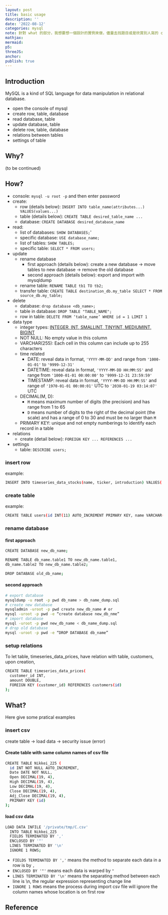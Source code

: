 ```yaml
---
layout: post
title: basic usage
description: ''
date: '2022-08-12'
categories: mysql
note: 針對 what 的部分，我想要想一個設計的實例來做，儘量去找題目或是欣賞別人寫的 code
mathjax:
mermaid:
p5:
threeJS:
anchor:
publish: true
---
```


## Introduction

MySQL is a kind of SQL language for data manipulation in relational database.

* open the console of mysql
* create row, table, database
* read database, table
* update database, table
* delete row, table, database
* relations between tables
* settings of table

## Why?

(to be continued)

## How?

* console: `mysql -u root -p` and then enter password
* create:
  * row (details below): `INSERT INTO table_name(attributes...) VALUES(values...)`
  * table (details below): `CREATE TABLE desired_table_name ...`
  * database: `CREATE DATABASE desired_database_name`
* read:
  * list of databases: `SHOW DATABASES;`'
  * specific database: `USE database_name;`
  * list of tables: `SHOW TABLES;`
  * specific table: `SELECT * FROM users;`
* update
  * rename database
    * first approach (details below): create a new database -> move tables to new database -> remove the old database
    * second approach (details below): export and import with mysqldump
  * rename table: `RENAME TABLE tb1 TO tb2;`
  * transfer table: `CREATE TABLE destination_db.my_table SELECT * FROM source_db.my_table;`
* delete
  * database: `drop database <db_name>;`
  * table in database: `DROP TABLE "TABLE_NAME";`
  * row in table: `DELETE FROM ‘table_name’ WHERE id = 1 LIMIT 1`
* data type
  * integer types: [INTEGER, INT, SMALLINT, TINYINT, MEDIUMINT, BIGINT](https://dev.mysql.com/doc/refman/8.0/en/integer-types.html)
  * NOT NULL: No empty value in this column
  * VARCHAR(255): Each cell in this column can include up to 255 characters
  * time related
    * DATE: reveal data in format, `'YYYY-MM-DD'` and range from `'1000-01-01'` to `'9999-12-31'`
    * DATETIME: reveal data in format, `'YYYY-MM-DD HH:MM:SS'` and range from `'1000-01-01 00:00:00'` to `'9999-12-31 23:59:59'`
    * TIMESTAMP: reveal data in format, `'YYYY-MM-DD HH:MM:SS'` and range of `'1970-01-01 00:00:01'` UTC to `'2038-01-19 03:14:07'` UTC
  * DECIMAL(M, D):
    * `M` means maximum number of digits (the precision) and has range from 1 to 65
    * `D` means number of digits to the right of the decimal point (the scale) and has a range of 0 to 30 and must be no larger than `M`
  * PRIMARY KEY: unique and not empty numberings to identify each record in a table
* relations
  * create (detail below): `FOREIGN KEY ... REFERENCES ...`
* settings
  * table: `DESCRIBE users;`

### insert row

example:

```bash
INSERT INTO timeseries_data_stocks(name, ticker, introduction) VALUES('S&P_500', '^GSPC', 'S&P 500 is a market-capitalization-weighted index of the 500 largest U.S. publicly traded companies by market value.')
```

### create table

example:

```bash
CREATE TABLE users(id INT(11) AUTO_INCREMENT PRIMARY KEY, name VARCHAR(100), email VARCHAR(100), username VARCHAR(30), password VARCHAR(100), register_date TIMESTAMP DEFAULT CURRENT_TIMESTAMP);
```

### rename database

#### first approach

```bash
CREATE DATABASE new_db_name;

RENAME TABLE db_name.table1 TO new_db_name.table1,  
db_name.table2 TO new_db_name.table2;

DROP DATABASE old_db_name;
```

#### second approach

```bash
# export database
mysqldump -u root -p pwd db_name > db_name_dump.sql
# create new database
mysqladmin -uroot -p pwd create new_db_name # or
mysql -uroot -p pwd -e “create database new_db_nme”
# import database
mysql -uroot -p pwd new_db_name < db_name_dump.sql
# drop old database
mysql -uroot -p pwd -e “DROP DATABASE db_name”
```

### setup relations

To let table, timeseries_data_prices, have relation with table, customers, upon creation,

```bash
CREATE TABLE timeseries_data_prices(
  customer_id INT,
  amount DOUBLE,
  FOREIGN KEY (customer_id) REFERENCES customers(id)
);
```

## What?

Here give some pratical examples

### insert csv

create table -> load data -> security issue (error)

#### Create table with same column names of csv file

```bash
CREATE TABLE Nikkei_225 (
  id INT NOT NULL AUTO_INCREMENT,
  Date DATE NOT NULL, 
  Open DECIMAL(19, 4),
  High DECIMAL(19, 4),
  Low DECIMAL(19, 4),
  Close DECIMAL(19, 4), 
  Adj_Close DECIMAL(19, 4),
  PRIMARY KEY (id)
);
```

#### load csv data

```bash
LOAD DATA INFILE '/private/tmp/C.csv'
  INTO TABLE Nikkei_225
  FIELDS TERMINATED BY ','
  ENCLOSED BY '"'
  LINES TERMINATED BY '\n'
  IGNORE 1 ROWS;
```

* `FIELDS TERMINATED BY ','` means the method to separate each data in a row is by `,`
* `ENCLOSED BY '"'` means each data is warped by `"`
* `LINES TERMINATED BY '\n'` means the separating method between each line is \n, the regular expression representing change line
* `IGNORE 1 ROWS` means the process during import csv file will ignore the column names whose location is on first row



## Reference
